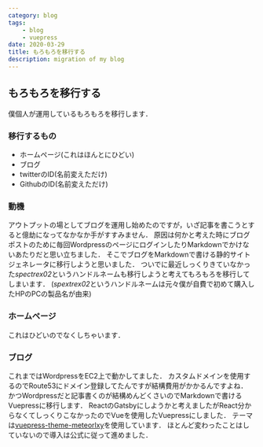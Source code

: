 ```yaml
---
category: blog
tags:
    - blog
    - vuepress
date: 2020-03-29
title: もろもろを移行する
description: migration of my blog
---
```


## もろもろを移行する
僕個人が運用しているもろもろを移行します．

### 移行するもの
- ホームページ(これはほんとにひどい)
- ブログ
- twitterのID(名前変えただけ)
- GithubのID(名前変えただけ)

### 動機
アウトプットの場としてブログを運用し始めたのですが，いざ記事を書こうとすると億劫になってなかなか手がすすみません．
原因は何かと考えた時にブログポストのために毎回WordpressのページにログインしたりMarkdownでかけないあたりだと思い立ちました．
そこでブログをMarkdownで書ける静的サイトジェネレータに移行しようと思いました．
ついでに最近しっくりきていなかった*spectrex02*というハンドルネームも移行しようと考えてもろもろを移行してしまいます．
(*spextrex02*というハンドルネームは元々僕が自費で初めて購入したHPのPCの製品名が由来)

### ホームページ
これはひどいのでなくしちゃいます．

### ブログ
これまではWordpressをEC2上で動かしてました．
カスタムドメインを使用するのでRoute53にドメイン登録してたんですが結構費用がかかるんですよね．
かつWordpressだと記事書くのが結構めんどくさいのでMarkdownで書けるVuepressに移行します．
ReactのGatsbyにしようかと考えましたがReact分からなくてしっくりこなかったのでVueを使用したVuepressにしました．
テーマは[vuepress-theme-meteorlxy](https://vuepress-theme-meteorlxy.meteorlxy.cn/posts/2019/02/27/theme-guide-en.html)を使用しています．
ほとんど変わったことはしていないので導入は公式に従って進めました．
